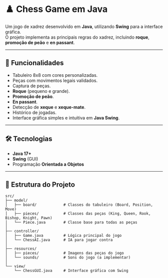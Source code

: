 # ♟️ Chess Game em Java

Um jogo de xadrez desenvolvido em **Java**, utilizando **Swing** para a interface gráfica.  
O projeto implementa as principais regras do xadrez, incluindo **roque**, **promoção de peão** e **en passant**.

---

## 🚀 Funcionalidades

- Tabuleiro 8x8 com cores personalizadas.
- Peças com movimentos legais validados.
- Captura de peças.
- **Roque** (pequeno e grande).
- **Promoção de peão**.
- **En passant**.
- Detecção de **xeque** e **xeque-mate**.
- Histórico de jogadas.
- Interface gráfica simples e intuitiva em **Java Swing**.

---

## 🛠️ Tecnologias

- **Java 17+**
- **Swing** (GUI)
- Programação **Orientada a Objetos**

---

## 📂 Estrutura do Projeto

```text
src/
├── model/
│   ├── board/            # Classes do tabuleiro (Board, Position, Move)
│   ├── pieces/           # Classes das peças (King, Queen, Rook, Bishop, Knight, Pawn)
│   └── Piece.java        # Classe base para todas as peças
│
├── controller/
│   ├── Game.java         # Lógica principal do jogo
│   └── ChessAI.java      # IA para jogar contra
│
├── resources/
│   ├── pieces/           # Imagens das peças do jogo
│   └── sounds/           # Sons do jogo (a implementar)
│
└── view/
    └── ChessGUI.java     # Interface gráfica com Swing

